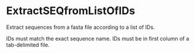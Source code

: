 # ExtractSEQfromListOfIDs
Extract sequences from a fasta file according to a list of IDs.

IDs must match the exact sequence name. IDs must be in first column of a tab-delimited file.
